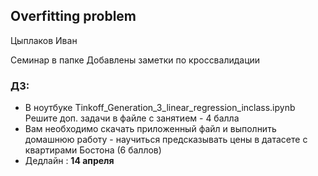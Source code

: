 ## Overfitting problem 
Цыплаков Иван 

Семинар в папке 
Добавлены заметки по кроссвалидации

### ДЗ: 
- В ноутбуке Tinkoff_Generation_3_linear_regression_inclass.ipynb Решите доп. задачи в файле с занятием  - 4 балла
- Вам необходимо скачать приложенный файл и выполнить домашнюю работу -  научиться предсказывать цены в датасете с квартирами Бостона (6 баллов) 
- Дедлайн : **14 апреля**
